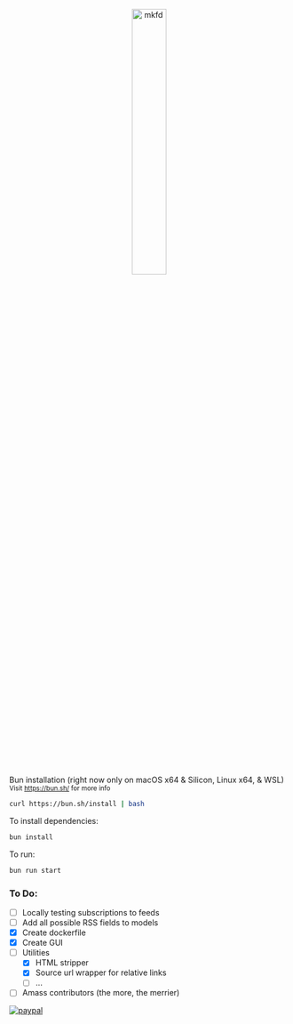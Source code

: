 <p align="center">
<img src="https://user-images.githubusercontent.com/41713011/184979066-5ec001ec-bc72-4ed9-a18c-1fd2211edd76.png"
     alt="mkfd"
     height="35%"
     width="35%" />
</p>
     
Bun installation (right now only on macOS x64 & Silicon, Linux x64, & WSL) <sup>Visit https://bun.sh/ for more info</sup>
 
```bash
curl https://bun.sh/install | bash
```

To install dependencies:

```bash
bun install
```

To run:

```bash
bun run start
```
### To Do:
- [ ] Locally testing subscriptions to feeds
- [ ] Add all possible RSS fields to models
- [X] Create dockerfile
- [X] Create GUI
- [ ] Utilities
  - [X] HTML stripper
  - [X] Source url wrapper for relative links
  - [ ] ...
- [ ] Amass contributors (the more, the merrier)

[![paypal](https://www.paypalobjects.com/en_US/i/btn/btn_donateCC_LG.gif)](https://www.paypal.com/cgi-bin/webscr?cmd=_s-xclick&hosted_button_id=V5LC4XTQDDE82&source=url)
